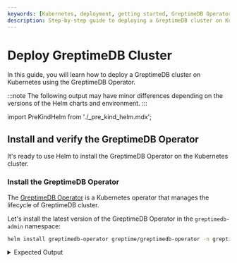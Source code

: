 ```yaml
---
keywords: [Kubernetes, deployment, getting started, GreptimeDB Operator, prerequisites, cluster creation, installation, verification]
description: Step-by-step guide to deploying a GreptimeDB cluster on Kubernetes using the GreptimeDB Operator, including prerequisites, cluster creation, installation, and verification.
---
```


# Deploy GreptimeDB Cluster

In this guide, you will learn how to deploy a GreptimeDB cluster on Kubernetes using the GreptimeDB Operator.

:::note
The following output may have minor differences depending on the versions of the Helm charts and environment.
:::

import PreKindHelm from './_pre_kind_helm.mdx';

<PreKindHelm />

## Install and verify the GreptimeDB Operator

It's ready to use Helm to install the GreptimeDB Operator on the Kubernetes cluster.

### Install the GreptimeDB Operator

The [GreptimeDB Operator](https://github.com/GrepTimeTeam/greptimedb-operator) is a Kubernetes operator that manages the lifecycle of GreptimeDB cluster.

Let's install the latest version of the GreptimeDB Operator in the `greptimedb-admin` namespace:

```bash
helm install greptimedb-operator greptime/greptimedb-operator -n greptimedb-admin --create-namespace
```

<details>
  <summary>Expected Output</summary>
```bash
NAME: greptimedb-operator
LAST DEPLOYED: Tue Oct 29 18:40:10 2024
NAMESPACE: greptimedb-admin
STATUS: deployed
REVISION: 1
TEST SUITE: None
NOTES:
***********************************************************************
 Welcome to use greptimedb-operator
 Chart version: 0.2.9
 GreptimeDB Operator version: 0.1.3-alpha.1
***********************************************************************

Installed components:
* greptimedb-operator

The greptimedb-operator is starting, use `kubectl get deployments greptimedb-operator -n greptimedb-admin` to check its status.
```
</details>

:::note
There is another way to install the GreptimeDB Operator by using `kubectl` and `bundle.yaml` from the latest release:

```bash
kubectl apply -f \
  https://github.com/GreptimeTeam/greptimedb-operator/releases/latest/download/bundle.yaml \
  --server-side
```

This method is only suitable for quickly deploying GreptimeDB Operator in the test environments and is not recommended for production use.
:::

### Verify the GreptimeDB Operator installation

Check the status of the GreptimeDB Operator:

```bash
kubectl get pods -n greptimedb-admin -l app.kubernetes.io/instance=greptimedb-operator
```

<details>
  <summary>Expected Output</summary>
```bash
NAME                                   READY   STATUS    RESTARTS   AGE
greptimedb-operator-68d684c6cf-qr4q4   1/1     Running   0          4m8s
```
</details>

You also can check the CRD installation:

```bash
kubectl get crds | grep greptime
```

<details>
  <summary>Expected Output</summary>
```bash
greptimedbclusters.greptime.io      2024-10-28T08:46:27Z
greptimedbstandalones.greptime.io   2024-10-28T08:46:27Z
```
</details>

The GreptimeDB Operator will use `greptimedbclusters.greptime.io` and `greptimedbstandalones.greptime.io` CRDs to manage GreptimeDB cluster and standalone resources.

## Install the etcd cluster

The GreptimeDB cluster requires an etcd cluster for metadata storage. Let's install an etcd cluster using Bitnami's etcd Helm [chart](https://github.com/bitnami/charts/tree/main/bitnami/etcd).

```bash
helm install etcd \
  oci://registry-1.docker.io/bitnamicharts/etcd \
  --version VAR::etcdChartVersion \
  --set replicaCount=3 \
  --set auth.rbac.create=false \
  --set auth.rbac.token.enabled=false \
  --create-namespace \
  --set global.security.allowInsecureImages=true \
  --set image.registry=docker.io \
  --set image.repository=greptime/etcd \
  --set image.tag=VAR::etcdImageVersion \
  -n etcd-cluster
```

<details>
  <summary>Expected Output</summary>
```bash
NAME: etcd
LAST DEPLOYED: Mon Oct 28 17:01:38 2024
NAMESPACE: etcd-cluster
STATUS: deployed
REVISION: 1
TEST SUITE: None
NOTES:
CHART NAME: etcd
CHART VERSION: 10.2.12
APP VERSION: 3.5.15

** Please be patient while the chart is being deployed **

etcd can be accessed via port 2379 on the following DNS name from within your cluster:

    etcd.etcd-cluster.svc.cluster.local

To create a pod that you can use as a etcd client run the following command:

    kubectl run etcd-client --restart='Never' --image greptime/etcd:VAR::etcdImageVersion --env ETCDCTL_ENDPOINTS="etcd.etcd-cluster.svc.cluster.local:2379" --namespace etcd-cluster --command -- sleep infinity

Then, you can set/get a key using the commands below:

    kubectl exec --namespace etcd-cluster -it etcd-client -- bash
    etcdctl  put /message Hello
    etcdctl  get /message

To connect to your etcd server from outside the cluster execute the following commands:

    kubectl port-forward --namespace etcd-cluster svc/etcd 2379:2379 &
    echo "etcd URL: http://127.0.0.1:2379"

WARNING: There are "resources" sections in the chart not set. Using "resourcesPreset" is not recommended for production. For production installations, please set the following values according to your workload needs:
- disasterRecovery.cronjob.resources
- resources
  +info https://kubernetes.io/docs/concepts/configuration/manage-resources-containers/
```
</details>

Wait for the etcd cluster to be ready:

```bash
kubectl get pods -n etcd-cluster -l app.kubernetes.io/instance=etcd
```

<details>
  <summary>Expected Output</summary>
```bash
NAME     READY   STATUS    RESTARTS   AGE
etcd-0   1/1     Running   0          2m8s
etcd-1   1/1     Running   0          2m8s
etcd-2   1/1     Running   0          2m8s
```
</details>

You can test the etcd cluster by running the following command:

```bash
kubectl -n etcd-cluster \
  exec etcd-0 -- etcdctl endpoint health \
  --endpoints=http://etcd-0.etcd-headless.etcd-cluster.svc.cluster.local:2379,http://etcd-1.etcd-headless.etcd-cluster.svc.cluster.local:2379,http://etcd-2.etcd-headless.etcd-cluster.svc.cluster.local:2379
```

<details>
  <summary>Expected Output</summary>
```bash
http://etcd-1.etcd-headless.etcd-cluster.svc.cluster.local:2379 is healthy: successfully committed proposal: took = 3.008575ms
http://etcd-0.etcd-headless.etcd-cluster.svc.cluster.local:2379 is healthy: successfully committed proposal: took = 3.136576ms
http://etcd-2.etcd-headless.etcd-cluster.svc.cluster.local:2379 is healthy: successfully committed proposal: took = 3.147702ms
```
</details>

## Setup `values.yaml`

The `values.yaml` file contains parameters and configurations for GreptimeDB and is the key to defining the Helm chart.
For example, a minimal GreptimeDB cluster with self-monitoring configuration is as follows:

```yaml
image:
  registry: docker.io
  # Image repository:
  # Use `greptime/greptimedb` for OSS GreptimeDB,
  # consult staff for Enterprise GreptimeDB
  repository: <repository>
  # Image tag:
  # use database version for OSS GreptimeDB, for example, `VAR::greptimedbVersion`
  # consult staff for Enterprise GreptimeDB
  tag: <tag>
  pullSecrets: [ regcred ]

initializer:
  registry: docker.io
  repository: greptime/greptimedb-initializer

monitoring:
  # Enable monitoring
  enabled: true

grafana:
  # Enable grafana deployment.
  # It needs to enable monitoring `monitoring.enabled: true` first.
  enabled: true

frontend:
  replicas: 1

meta:
  replicas: 1
  backendStorage:
    etcd:
      endpoints: "etcd.etcd-cluster.svc.cluster.local:2379"

datanode:
  replicas: 1
```

The configuration above for the GreptimeDB cluster is not recommended for production use. 
You should adjust the configuration according to your requirements.
You can refer to the [configuration documentation](/user-guide/deployments-administration/deploy-on-kubernetes/common-helm-chart-configurations.md) for the complete `values.yaml` configuration options.


## Install the GreptimeDB cluster with self-monitoring

Now that the GreptimeDB Operator and etcd cluster are installed,
and `values.yaml` is configured, 
you can deploy a minimal GreptimeDB cluster with self-monitoring and Flow enabled:

```bash
helm upgrade --install mycluster \
  greptime/greptimedb-cluster \
  --values /path/to/values.yaml \
  -n default
```

<details>
  <summary>Expected Output</summary>
```bash
Release "mycluster" does not exist. Installing it now.
NAME: mycluster
LAST DEPLOYED: Mon Oct 28 17:19:47 2024
NAMESPACE: default
STATUS: deployed
REVISION: 1
NOTES:
***********************************************************************
 Welcome to use greptimedb-cluster
 Chart version: 0.2.25
 GreptimeDB Cluster version: 0.9.5
***********************************************************************

Installed components:
* greptimedb-frontend
* greptimedb-datanode
* greptimedb-meta

The greptimedb-cluster is starting, use `kubectl get pods -n default` to check its status.
```
</details>

When both `monitoring` and `grafana` options are enabled, we will enable **self-monitoring** for the GreptimeDB cluster: a GreptimeDB standalone instance will be deployed to monitor the GreptimeDB cluster, and the monitoring data will be visualized using Grafana, making it easier to troubleshoot issues in the GreptimeDB cluster.

We will deploy a GreptimeDB standalone instance named `${cluster}-monitor` in the same namespace as the cluster to store monitoring data such as metrics and logs from the cluster. Additionally, we will deploy a [Vector](https://github.com/vectordotdev/vector) sidecar for each pod in the cluster to collect metrics and logs and send them to the GreptimeDB standalone instance.

We will deploy a [Grafana](https://grafana.com/) instance and configure it to use the GreptimeDB standalone instance as a data source (using both Prometheus and MySQL protocols), allowing us to visualize the GreptimeDB cluster's monitoring data out of the box. By default, Grafana will use `mycluster` and `default` as the cluster name and namespace to create data sources. If you want to monitor clusters with different names or namespaces, you'll need to create different data source configurations based on the cluster names and namespaces. You can create a `values.yaml` file like this:

```yaml
monitoring:
  enabled: true

grafana:
  enabled: true
  datasources:
    datasources.yaml:
      datasources:
        - name: greptimedb-metrics
          type: prometheus
          url: http://${cluster}-monitor-standalone.${namespace}.svc.cluster.local:4000/v1/prometheus
          access: proxy
          isDefault: true

        - name: greptimedb-logs
          type: mysql
          url: ${cluster}-monitor-standalone.${namespace}.svc.cluster.local:4002
          access: proxy
          database: public
```

The above configuration will create the default datasources for the GreptimeDB cluster metrics and logs in the Grafana dashboard:

- `greptimedb-metrics`: The metrics of the cluster are stored in the standalone monitoring database and exposed in Prometheus protocol (`type: prometheus`);

- `greptimedb-logs`: The logs of the cluster are stored in the standalone monitoring database and exposed in MySQL protocol (`type: mysql`). It uses the `public` database by default;

Then replace `{cluster}` and `${namespace}` with your desired values and install the GreptimeDB cluster using the following command (please note that `{cluster}` and `${namespace}` in the command also need to be replaced):

```bash
helm install {cluster} \
  --set monitoring.enabled=true \
  --set grafana.enabled=true \
  greptime/greptimedb-cluster \
  -f values.yaml \
  -n ${namespace}
```

When starting the cluster installation, we can check the status of the GreptimeDB cluster with the following command. If you use a different cluster name and namespace, you can replace `mycluster` and `default` with your configuration:

```bash
kubectl -n default get greptimedbclusters.greptime.io mycluster
```

<details>
  <summary>Expected Output</summary>
```bash
NAME        FRONTEND   DATANODE   META   FLOWNODE   PHASE      VERSION   AGE
mycluster   1          1          1      0          Running    v0.9.5    5m12s
```
</details>

The above command will show the status of the GreptimeDB cluster. When the `PHASE` is `Running`, it means the GreptimeDB cluster has been successfully started.

You also can check the Pods status of the GreptimeDB cluster:

```bash
kubectl -n default get pods
```

<details>
  <summary>Expected Output</summary>
```bash
NAME                                 READY   STATUS    RESTARTS   AGE
mycluster-datanode-0                 2/2     Running   0          77s
mycluster-frontend-6ffdd549b-9s7gx   2/2     Running   0          66s
mycluster-grafana-675b64786-ktqps    1/1     Running   0          6m35s
mycluster-meta-58bc88b597-ppzvj      2/2     Running   0          86s
mycluster-monitor-standalone-0       1/1     Running   0          6m35s
```
</details>

As you can see, we have created a minimal GreptimeDB cluster consisting of 1 frontend, 1 datanode, and 1 metasrv by default. For information about the components of a complete GreptimeDB cluster, you can refer to [architecture](/user-guide/concepts/architecture.md). Additionally, we have deployed a standalone GreptimeDB instance (`mycluster-monitor-standalone-0`) for storing monitoring data and a Grafana instance (`mycluster-grafana-675b64786-ktqps`) for visualizing the cluster's monitoring data.

## Explore the GreptimeDB cluster

:::warning
For production use, you should access the GreptimeDB cluster or Grafana inside the Kubernetes cluster or using the LoadBalancer type service.
:::

### Access the GreptimeDB cluster

You can access the GreptimeDB cluster by using `kubectl port-forward` the frontend service:

```bash
kubectl -n default port-forward svc/mycluster-frontend 4000:4000 4001:4001 4002:4002 4003:4003 
```

<details>
  <summary>Expected Output</summary>
```bash
Forwarding from 127.0.0.1:4000 -> 4000
Forwarding from [::1]:4000 -> 4000
Forwarding from 127.0.0.1:4001 -> 4001
Forwarding from [::1]:4001 -> 4001
Forwarding from 127.0.0.1:4002 -> 4002
Forwarding from [::1]:4002 -> 4002
Forwarding from 127.0.0.1:4003 -> 4003
Forwarding from [::1]:4003 -> 4003
```
</details>

Please note that when you use a different cluster name and namespace, you can use the following command, and replace `${cluster}` and `${namespace}` with your configuration:

```bash
kubectl -n ${namespace} port-forward svc/${cluster}-frontend 4000:4000 4001:4001 4002:4002 4003:4003 
```

:::warning
If you want to expose the service to the public, you can use the `kubectl port-forward` command with the `--address` option:

```bash
kubectl -n default port-forward --address 0.0.0.0 svc/mycluster-frontend 4000:4000 4001:4001 4002:4002 4003:4003
```

Please make sure you have the proper security settings in place before exposing the service to the public.
:::

Open the browser and navigate to `http://localhost:4000/dashboard` to access by the [GreptimeDB Dashboard](https://github.com/GrepTimeTeam/dashboard).

If you want to use other tools like `mysql` or `psql` to connect to the GreptimeDB cluster, you can refer to the [Quick Start](/getting-started/quick-start.md).

### Access the Grafana dashboard

You can access the Grafana dashboard by using `kubctl port-forward` the Grafana service:

```bash
kubectl -n default port-forward svc/mycluster-grafana 18080:80
```

Please note that when you use a different cluster name and namespace, you can use the following command, and replace `${cluster}` and `${namespace}` with your configuration:

```bash
kubectl -n ${namespace} port-forward svc/${cluster}-grafana 18080:80 
```

Then open your browser and navigate to `http://localhost:18080` to access the Grafana dashboard. The default username and password are `admin` and `gt-operator`:

![Grafana Dashboard](/kubernetes-cluster-grafana-dashboard.jpg)

There are three dashboards available:

- **GreptimeDB**: Displays the metrics of the GreptimeDB cluster.
- **GreptimeDB Logs**: Displays the logs of the GreptimeDB cluster.

## Next Steps

- If you want to deploy a GreptimeDB cluster with Remote WAL, you can refer to [Configure Remote WAL](/user-guide/deployments-administration/deploy-on-kubernetes/configure-remote-wal.md) for more details.

## Cleanup

:::danger
The cleanup operation will remove the metadata and data of the GreptimeDB cluster. Please make sure you have backed up the data before proceeding.
:::

### Stop the port-forwarding

Stop the port-forwarding for the GreptimeDB cluster:

```bash
pkill -f kubectl port-forward
```

### Uninstall the GreptimeDB cluster

To uninstall the GreptimeDB cluster, you can use the following command:

```bash
helm -n default uninstall mycluster
```

### Delete the PVCs

The PVCs wouldn't be deleted by default for safety reasons. If you want to delete the PV data, you can use the following command:

```bash
kubectl -n default delete pvc -l app.greptime.io/component=mycluster-datanode
kubectl -n default delete pvc -l app.greptime.io/component=mycluster-monitor-standalone
```

### Cleanup the etcd cluster

You can use the following command to clean up the etcd cluster:

```bash
kubectl -n etcd-cluster exec etcd-0 -- etcdctl del "" --from-key=true
```

### Destroy the Kubernetes cluster

If you are using `kind` to create the Kubernetes cluster, you can use the following command to destroy the cluster:

```bash
kind delete cluster
```

